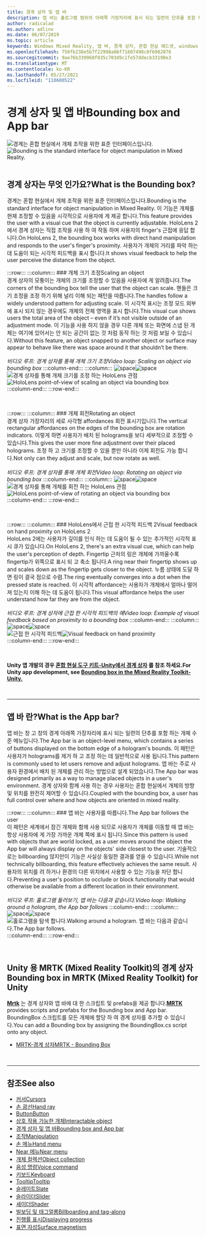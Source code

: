 ```yaml
---
title: 경계 상자 및 앱 바
description: 앱 바는 홀로그램 범위의 아래쪽 가장자리에 표시 되는 일련의 단추를 포함 하는 개체 수준 메뉴입니다.
author: radicalad
ms.author: adlinv
ms.date: 06/07/2019
ms.topic: article
keywords: Windows Mixed Reality, 앱 바, 경계 상자, 혼합 현실 헤드셋, windows mixed reality 헤드셋, 가상 현실 헤드셋, HoloLens, MRTK, Mixed Reality Toolkit
ms.openlocfilehash: 750fb238e5b7f22998a86f71607498c8f6982076
ms.sourcegitcommit: 9ae76b339968f035c703d9c1fe57ddecb33198e3
ms.translationtype: MT
ms.contentlocale: ko-KR
ms.lasthandoff: 05/27/2021
ms.locfileid: "110600522"
---
```

# <a name="bounding-box-and-app-bar"></a><span data-ttu-id="12b6b-104">경계 상자 및 앱 바</span><span class="sxs-lookup"><span data-stu-id="12b6b-104">Bounding box and App bar</span></span>
<span data-ttu-id="12b6b-105">![경계는 혼합 현실에서 개체 조작을 위한 표준 인터페이스입니다.](images/UX_Hero_BoundingBox.jpg)</span><span class="sxs-lookup"><span data-stu-id="12b6b-105">![Bounding is the standard interface for object manipulation in Mixed Reality.](images/UX_Hero_BoundingBox.jpg)</span></span><br>
<br>

## <a name="what-is-the-bounding-box"></a><span data-ttu-id="12b6b-106">경계 상자는 무엇 인가요?</span><span class="sxs-lookup"><span data-stu-id="12b6b-106">What is the Bounding box?</span></span>

<span data-ttu-id="12b6b-107">경계는 혼합 현실에서 개체 조작을 위한 표준 인터페이스입니다.</span><span class="sxs-lookup"><span data-stu-id="12b6b-107">Bounding is the standard interface for object manipulation in Mixed Reality.</span></span> <span data-ttu-id="12b6b-108">이 기능은 개체를 현재 조정할 수 있음을 시각적으로 사용자에 게 제공 합니다.</span><span class="sxs-lookup"><span data-stu-id="12b6b-108">This feature provides the user with a visual cue that the object is currently adjustable.</span></span> <span data-ttu-id="12b6b-109">HoloLens 2에서 경계 상자는 직접 조작을 사용 하 여 작동 하며 사용자의 finger's 근접에 응답 합니다.</span><span class="sxs-lookup"><span data-stu-id="12b6b-109">On HoloLens 2, the bounding box works with direct hand manipulation and responds to the user's finger's proximity.</span></span> <span data-ttu-id="12b6b-110">사용자가 개체의 거리를 파악 하는 데 도움이 되는 시각적 피드백을 표시 합니다.</span><span class="sxs-lookup"><span data-stu-id="12b6b-110">It shows visual feedback to help the user perceive the distance from the object.</span></span>

:::row:::
    :::column:::
        ### <a name="scaling-an-objectbr"></a><span data-ttu-id="12b6b-111">개체 크기 조정</span><span class="sxs-lookup"><span data-stu-id="12b6b-111">Scaling an object</span></span><br>
        <span data-ttu-id="12b6b-112">경계 상자의 모퉁이는 개체의 크기를 조정할 수 있음을 사용자에 게 알려줍니다.</span><span class="sxs-lookup"><span data-stu-id="12b6b-112">The corners of the bounding box tell the user that the object can scale.</span></span> <span data-ttu-id="12b6b-113">핸들은 크기 조정을 조정 하기 위해 널리 이해 되는 패턴을 따릅니다.</span><span class="sxs-lookup"><span data-stu-id="12b6b-113">The handles follow a widely understood pattern for adjusting scale.</span></span> <span data-ttu-id="12b6b-114">이 시각적 표시는 조정 모드 외부에 표시 되지 않는 경우에도 개체의 전체 영역을 표시 합니다.</span><span class="sxs-lookup"><span data-stu-id="12b6b-114">This visual cue shows users the total area of the object – even if it’s not visible outside of an adjustment mode.</span></span> <span data-ttu-id="12b6b-115">이 기능을 사용 하지 않을 경우 다른 개체 또는 화면에 스냅 된 개체는 여기에 있어서는 안 되는 공간이 없는 것 처럼 동작 하는 것 처럼 보일 수 있습니다.</span><span class="sxs-lookup"><span data-stu-id="12b6b-115">Without this feature, an object snapped to another object or surface may appear to behave like there was space around it that shouldn’t be there.</span></span><br>
        <br>
        <span data-ttu-id="12b6b-116">*비디오 루프: 경계 상자를 통해 개체 크기 조정*</span><span class="sxs-lookup"><span data-stu-id="12b6b-116">*Video loop: Scaling an object via bounding box*</span></span>
    :::column-end:::
        :::column:::
        <span data-ttu-id="12b6b-117">![space](images/spacer-20x582.png)</span><span class="sxs-lookup"><span data-stu-id="12b6b-117">![space](images/spacer-20x582.png)</span></span><br>
       <span data-ttu-id="12b6b-118">![경계 상자를 통해 개체 크기를 조정 하는 HoloLens 관점](images/HoloLens2_BoundingBox.gif)</span><span class="sxs-lookup"><span data-stu-id="12b6b-118">![HoloLens point-of-view of scaling an object via bounding box](images/HoloLens2_BoundingBox.gif)</span></span><br>
    :::column-end:::
:::row-end:::

<br>

:::row:::
    :::column:::
        ### <a name="rotating-an-objectbr"></a><span data-ttu-id="12b6b-119">개체 회전</span><span class="sxs-lookup"><span data-stu-id="12b6b-119">Rotating an object</span></span><br>
        <span data-ttu-id="12b6b-120">경계 상자 가장자리의 세로 사각형 affordances 회전 표시기입니다.</span><span class="sxs-lookup"><span data-stu-id="12b6b-120">The vertical rectangular affordances on the edges of the bounding box are rotation indicators.</span></span> <span data-ttu-id="12b6b-121">이렇게 하면 사용자가 배치 된 holograms을 보다 세부적으로 조정할 수 있습니다.</span><span class="sxs-lookup"><span data-stu-id="12b6b-121">This gives the user more fine adjustment over their placed holograms.</span></span> <span data-ttu-id="12b6b-122">조정 하 고 크기를 조정할 수 있을 뿐만 아니라 이제 회전도 가능 합니다.</span><span class="sxs-lookup"><span data-stu-id="12b6b-122">Not only can they adjust and scale, but now rotate as well.</span></span><br>
        <br>
        <span data-ttu-id="12b6b-123">*비디오 루프: 경계 상자를 통해 개체 회전*</span><span class="sxs-lookup"><span data-stu-id="12b6b-123">*Video loop: Rotating an object via bounding box*</span></span>
    :::column-end:::
        :::column:::
        <span data-ttu-id="12b6b-124">![space](images/spacer-20x582.png)</span><span class="sxs-lookup"><span data-stu-id="12b6b-124">![space](images/spacer-20x582.png)</span></span><br>
       <span data-ttu-id="12b6b-125">![경계 상자를 통해 개체를 회전 하는 HoloLens 관점](images/HoloLens2_BoundingBox_Rotate.gif)</span><span class="sxs-lookup"><span data-stu-id="12b6b-125">![HoloLens point-of-view of rotating an object via bounding box](images/HoloLens2_BoundingBox_Rotate.gif)</span></span><br>
    :::column-end:::
:::row-end:::

<br>

:::row:::
    :::column:::
        ### <a name="visual-feedback-on-hand-proximity-on-hololens-2br"></a><span data-ttu-id="12b6b-126">HoloLens에서 근접 한 시각적 피드백 2</span><span class="sxs-lookup"><span data-stu-id="12b6b-126">Visual feedback on hand proximity on HoloLens 2</span></span><br>
        <span data-ttu-id="12b6b-127">HoloLens 2에는 사용자가 깊이를 인식 하는 데 도움이 될 수 있는 추가적인 시각적 표시 큐가 있습니다.</span><span class="sxs-lookup"><span data-stu-id="12b6b-127">On HoloLens 2, there's an extra visual cue, which can help the user's perception of depth.</span></span> <span data-ttu-id="12b6b-128">Fingertip 근처의 링은 개체에 가까울수록 fingertip가 위쪽으로 표시 되 고 축소 됩니다.</span><span class="sxs-lookup"><span data-stu-id="12b6b-128">A ring near their fingertip shows up and scales down as the fingertip gets closer to the object.</span></span> <span data-ttu-id="12b6b-129">누름 상태에 도달 하면 링이 결국 점으로 수렴.</span><span class="sxs-lookup"><span data-stu-id="12b6b-129">The ring eventually converges into a dot when the pressed state is reached.</span></span> <span data-ttu-id="12b6b-130">이 시각적 affordance는 사용자가 개체에서 얼마나 떨어져 있는지 이해 하는 데 도움이 됩니다.</span><span class="sxs-lookup"><span data-stu-id="12b6b-130">This visual affordance helps the user understand how far they are from the object.</span></span><br>
        <br>
        <span data-ttu-id="12b6b-131">*비디오 루프: 경계 상자에 근접 한 시각적 피드백의 예*</span><span class="sxs-lookup"><span data-stu-id="12b6b-131">*Video loop: Example of visual feedback based on proximity to a bounding box*</span></span>
    :::column-end:::
        :::column:::
        <span data-ttu-id="12b6b-132">![space](images/spacer-20x582.png)</span><span class="sxs-lookup"><span data-stu-id="12b6b-132">![space](images/spacer-20x582.png)</span></span><br>
       <span data-ttu-id="12b6b-133">![근접 한 시각적 피드백](images/HoloLens2_Proximity.gif)</span><span class="sxs-lookup"><span data-stu-id="12b6b-133">![Visual feedback on hand proximity](images/HoloLens2_Proximity.gif)</span></span><br>
    :::column-end:::
:::row-end:::

<br>

<span data-ttu-id="12b6b-134">**Unity 앱 개발의 경우 [혼합 현실 도구 키트-Unity에서 경계 상자](https://microsoft.github.io/MixedRealityToolkit-Unity/Documentation/README_BoundingBox.html) 를 참조 하세요.**</span><span class="sxs-lookup"><span data-stu-id="12b6b-134">**For Unity app development, see [Bounding box in the Mixed Reality Toolkit-Unity.](https://microsoft.github.io/MixedRealityToolkit-Unity/Documentation/README_BoundingBox.html)**</span></span>

<br>

---

## <a name="what-is-the-app-bar"></a><span data-ttu-id="12b6b-135">앱 바 란?</span><span class="sxs-lookup"><span data-stu-id="12b6b-135">What is the App bar?</span></span>

<span data-ttu-id="12b6b-136">앱 바는 창 고 창의 경계 아래쪽 가장자리에 표시 되는 일련의 단추를 포함 하는 개체 수준 메뉴입니다.</span><span class="sxs-lookup"><span data-stu-id="12b6b-136">The App bar is an object-level menu, which contains a series of buttons displayed on the bottom edge of a hologram's bounds.</span></span> <span data-ttu-id="12b6b-137">이 패턴은 사용자가 holograms를 제거 하 고 조정 하는 데 일반적으로 사용 됩니다.</span><span class="sxs-lookup"><span data-stu-id="12b6b-137">This pattern is commonly used to let users remove and adjust holograms.</span></span> <span data-ttu-id="12b6b-138">앱 바는 주로 사용자 환경에서 배치 된 개체를 관리 하는 방법으로 설계 되었습니다.</span><span class="sxs-lookup"><span data-stu-id="12b6b-138">The App bar was designed primarily as a way to manage placed objects in a user's environment.</span></span> <span data-ttu-id="12b6b-139">경계 상자와 함께 사용 하는 경우 사용자는 혼합 현실에서 개체의 방향 및 위치를 완전히 제어할 수 있습니다.</span><span class="sxs-lookup"><span data-stu-id="12b6b-139">Coupled with the bounding box, a user has full control over where and how objects are oriented in mixed reality.</span></span>

:::row:::
    :::column:::
        ### <a name="the-app-bar-follows-the-userbr"></a><span data-ttu-id="12b6b-140">앱 바는 사용자를 따릅니다.</span><span class="sxs-lookup"><span data-stu-id="12b6b-140">The App bar follows the user</span></span><br>
        <span data-ttu-id="12b6b-141">이 패턴은 세계에서 잠긴 개체와 함께 사용 되므로 사용자가 개체를 이동할 때 앱 바는 항상 사용자에 게 가장 가까운 개체 쪽에 표시 됩니다.</span><span class="sxs-lookup"><span data-stu-id="12b6b-141">Since this pattern is used with objects that are world locked, as a user moves around the object the App bar will always display on the objects' side closest to the user.</span></span> <span data-ttu-id="12b6b-142">기술적으로는 billboarding 않지만이 기능은 사실상 동일한 결과를 얻을 수 있습니다.</span><span class="sxs-lookup"><span data-stu-id="12b6b-142">While not technically billboarding, this feature effectively achieves the same result.</span></span> <span data-ttu-id="12b6b-143">사용자의 위치를 려 하거나 환경의 다른 위치에서 사용할 수 있는 기능을 차단 합니다.</span><span class="sxs-lookup"><span data-stu-id="12b6b-143">Preventing a user's position to occlude or block functionality that would otherwise be available from a different location in their environment.</span></span> <br>
        <br>
        <span data-ttu-id="12b6b-144">*비디오 루프: 홀로그램 둘러보기, 앱 바는 다음과 같습니다.*</span><span class="sxs-lookup"><span data-stu-id="12b6b-144">*Video loop: Walking around a hologram, the App bar follows*</span></span>
    :::column-end:::
        :::column:::
        <span data-ttu-id="12b6b-145">![space](images/spacer-20x582.png)</span><span class="sxs-lookup"><span data-stu-id="12b6b-145">![space](images/spacer-20x582.png)</span></span><br>
       <span data-ttu-id="12b6b-146">![홀로그램을 탐색 합니다.</span><span class="sxs-lookup"><span data-stu-id="12b6b-146">![Walking around a hologram.</span></span> <span data-ttu-id="12b6b-147">앱 바는 다음과 같습니다.](images/HoloLens2_AppBarFollowing.gif)</span><span class="sxs-lookup"><span data-stu-id="12b6b-147">The App bar follows.](images/HoloLens2_AppBarFollowing.gif)</span></span><br>
    :::column-end:::
:::row-end:::

<br>


## <a name="bounding-box-in-mrtk-mixed-reality-toolkit-for-unity"></a><span data-ttu-id="12b6b-148">Unity 용 MRTK (Mixed Reality Toolkit)의 경계 상자</span><span class="sxs-lookup"><span data-stu-id="12b6b-148">Bounding box in MRTK (Mixed Reality Toolkit) for Unity</span></span>
<span data-ttu-id="12b6b-149">**[Mrtk](https://github.com/Microsoft/MixedRealityToolkit-Unity)** 는 경계 상자와 앱 바에 대 한 스크립트 및 prefabs을 제공 합니다.</span><span class="sxs-lookup"><span data-stu-id="12b6b-149">**[MRTK](https://github.com/Microsoft/MixedRealityToolkit-Unity)** provides scripts and prefabs for the Bounding box and App bar.</span></span> <span data-ttu-id="12b6b-150">BoundingBox 스크립트를 모든 개체에 할당 하 여 경계 상자를 추가할 수 있습니다.</span><span class="sxs-lookup"><span data-stu-id="12b6b-150">You can add a Bounding box by assigning the BoundingBox.cs script onto any object.</span></span>

* [<span data-ttu-id="12b6b-151">MRTK-경계 상자</span><span class="sxs-lookup"><span data-stu-id="12b6b-151">MRTK - Bounding Box</span></span>](/windows/mixed-reality/mrtk-unity/features/ux-building-blocks/bounding-box)


<br>

---


## <a name="see-also"></a><span data-ttu-id="12b6b-152">참조</span><span class="sxs-lookup"><span data-stu-id="12b6b-152">See also</span></span>

* [<span data-ttu-id="12b6b-153">커서</span><span class="sxs-lookup"><span data-stu-id="12b6b-153">Cursors</span></span>](cursors.md)
* [<span data-ttu-id="12b6b-154">손 광선</span><span class="sxs-lookup"><span data-stu-id="12b6b-154">Hand ray</span></span>](point-and-commit.md)
* [<span data-ttu-id="12b6b-155">Button</span><span class="sxs-lookup"><span data-stu-id="12b6b-155">Button</span></span>](button.md)
* [<span data-ttu-id="12b6b-156">상호 작용 가능한 개체</span><span class="sxs-lookup"><span data-stu-id="12b6b-156">Interactable object</span></span>](interactable-object.md)
* [<span data-ttu-id="12b6b-157">경계 상자 및 앱 바</span><span class="sxs-lookup"><span data-stu-id="12b6b-157">Bounding box and App bar</span></span>](app-bar-and-bounding-box.md)
* [<span data-ttu-id="12b6b-158">조작</span><span class="sxs-lookup"><span data-stu-id="12b6b-158">Manipulation</span></span>](direct-manipulation.md)
* [<span data-ttu-id="12b6b-159">손 메뉴</span><span class="sxs-lookup"><span data-stu-id="12b6b-159">Hand menu</span></span>](hand-menu.md)
* [<span data-ttu-id="12b6b-160">Near 메뉴</span><span class="sxs-lookup"><span data-stu-id="12b6b-160">Near menu</span></span>](near-menu.md)
* [<span data-ttu-id="12b6b-161">개체 컬렉션</span><span class="sxs-lookup"><span data-stu-id="12b6b-161">Object collection</span></span>](object-collection.md)
* [<span data-ttu-id="12b6b-162">음성 명령</span><span class="sxs-lookup"><span data-stu-id="12b6b-162">Voice command</span></span>](voice-input.md)
* [<span data-ttu-id="12b6b-163">키보드</span><span class="sxs-lookup"><span data-stu-id="12b6b-163">Keyboard</span></span>](keyboard.md)
* [<span data-ttu-id="12b6b-164">Tooltip</span><span class="sxs-lookup"><span data-stu-id="12b6b-164">Tooltip</span></span>](tooltip.md)
* [<span data-ttu-id="12b6b-165">슬레이트</span><span class="sxs-lookup"><span data-stu-id="12b6b-165">Slate</span></span>](slate.md)
* [<span data-ttu-id="12b6b-166">슬라이더</span><span class="sxs-lookup"><span data-stu-id="12b6b-166">Slider</span></span>](slider.md)
* [<span data-ttu-id="12b6b-167">셰이더</span><span class="sxs-lookup"><span data-stu-id="12b6b-167">Shader</span></span>](shader.md)
* [<span data-ttu-id="12b6b-168">빌보딩 및 태그얼롱</span><span class="sxs-lookup"><span data-stu-id="12b6b-168">Billboarding and tag-along</span></span>](billboarding-and-tag-along.md)
* [<span data-ttu-id="12b6b-169">진행률 표시</span><span class="sxs-lookup"><span data-stu-id="12b6b-169">Displaying progress</span></span>](progress.md)
* [<span data-ttu-id="12b6b-170">표면 자성</span><span class="sxs-lookup"><span data-stu-id="12b6b-170">Surface magnetism</span></span>](surface-magnetism.md)